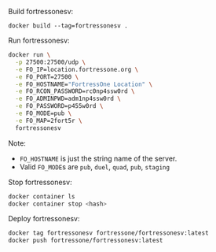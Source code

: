 Build fortressonesv:

```
docker build --tag=fortressonesv .
```


Run fortressonesv:

```sh
docker run \
  -p 27500:27500/udp \
  -e FO_IP=location.fortressone.org \
  -e FO_PORT=27500 \
  -e FO_HOSTNAME="FortressOne Location" \
  -e FO_RCON_PASSWORD=rc0np4ssw0rd \
  -e FO_ADMINPWD=adm1np4ssw0rd \
  -e FO_PASSWORD=p455w0rd \
  -e FO_MODE=pub \
  -e FO_MAP=2fort5r \
  fortressonesv
```

Note:
- `FO_HOSTNAME` is just the string name of the server.
- Valid `FO_MODE`s are `pub`, `duel`, `quad`, `pub`, `staging`


Stop fortressonesv:

```sh
docker container ls
docker container stop <hash>
```


Deploy fortressonesv:

```sh
docker tag fortressonesv fortressone/fortressonesv:latest
docker push fortressone/fortressonesv:latest
```
